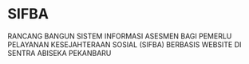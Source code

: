 # SIFBA
RANCANG BANGUN SISTEM INFORMASI ASESMEN BAGI PEMERLU PELAYANAN KESEJAHTERAAN SOSIAL (SIFBA) BERBASIS WEBSITE DI SENTRA ABISEKA PEKANBARU

